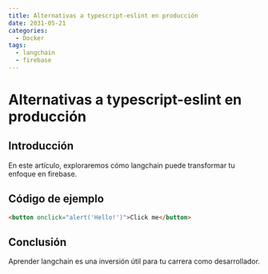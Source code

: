 ```yaml
---
title: Alternativas a typescript-eslint en producción
date: 2031-05-21
categories:
  - Docker
tags:
  - langchain
  - firebase
---
```


# Alternativas a typescript-eslint en producción

## Introducción

En este artículo, exploraremos cómo langchain puede transformar tu enfoque en firebase.

## Código de ejemplo

```html
<button onclick="alert('Hello!')">Click me</button>
```

## Conclusión

Aprender langchain es una inversión útil para tu carrera como desarrollador.